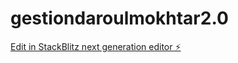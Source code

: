 # gestiondaroulmokhtar2.0

[Edit in StackBlitz next generation editor ⚡️](https://stackblitz.com/~/github.com/cthiaw/gestiondaroulmokhtar2.0)